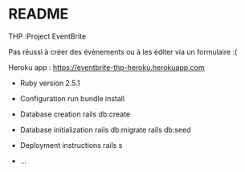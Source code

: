 # README

THP :Project EventBrite

Pas réussi à créer des évènements ou à les éditer via un formulaire :(


Heroku app : https://eventbrite-thp-heroku.herokuapp.com


* Ruby version 2.5.1

* Configuration
run bundle install

* Database creation
rails db:create

* Database initialization
rails db:migrate
rails db:seed

* Deployment instructions
rails s 

* ...
